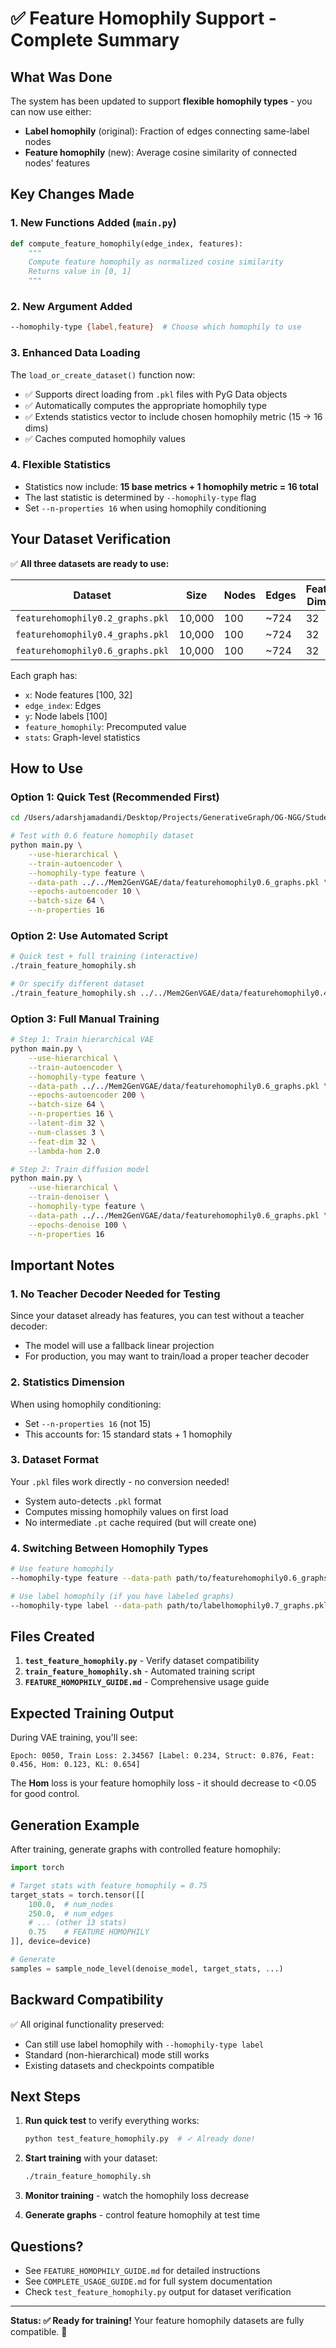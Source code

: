 # ✅ Feature Homophily Support - Complete Summary

## What Was Done

The system has been updated to support **flexible homophily types** - you can now use either:
- **Label homophily** (original): Fraction of edges connecting same-label nodes
- **Feature homophily** (new): Average cosine similarity of connected nodes' features

## Key Changes Made

### 1. **New Functions Added** (`main.py`)

```python
def compute_feature_homophily(edge_index, features):
    """
    Compute feature homophily as normalized cosine similarity
    Returns value in [0, 1]
    """
```

### 2. **New Argument Added**

```bash
--homophily-type {label,feature}  # Choose which homophily to use
```

### 3. **Enhanced Data Loading**

The `load_or_create_dataset()` function now:
- ✅ Supports direct loading from `.pkl` files with PyG Data objects
- ✅ Automatically computes the appropriate homophily type
- ✅ Extends statistics vector to include chosen homophily metric (15 → 16 dims)
- ✅ Caches computed homophily values

### 4. **Flexible Statistics**

- Statistics now include: **15 base metrics + 1 homophily metric = 16 total**
- The last statistic is determined by `--homophily-type` flag
- Set `--n-properties 16` when using homophily conditioning

## Your Dataset Verification

✅ **All three datasets are ready to use:**

| Dataset | Size | Nodes | Edges | Feat Dim | Homophily |
|---------|------|-------|-------|----------|-----------|
| `featurehomophily0.2_graphs.pkl` | 10,000 | 100 | ~724 | 32 | 0.20 |
| `featurehomophily0.4_graphs.pkl` | 10,000 | 100 | ~724 | 32 | 0.40 |
| `featurehomophily0.6_graphs.pkl` | 10,000 | 100 | ~724 | 32 | 0.60 |

Each graph has:
- `x`: Node features [100, 32]
- `edge_index`: Edges
- `y`: Node labels [100]
- `feature_homophily`: Precomputed value
- `stats`: Graph-level statistics

## How to Use

### Option 1: Quick Test (Recommended First)

```bash
cd /Users/adarshjamadandi/Desktop/Projects/GenerativeGraph/OG-NGG/StudentTeacherVGAE/Neural-Graph-Generator-main

# Test with 0.6 feature homophily dataset
python main.py \
    --use-hierarchical \
    --train-autoencoder \
    --homophily-type feature \
    --data-path ../../Mem2GenVGAE/data/featurehomophily0.6_graphs.pkl \
    --epochs-autoencoder 10 \
    --batch-size 64 \
    --n-properties 16
```

### Option 2: Use Automated Script

```bash
# Quick test + full training (interactive)
./train_feature_homophily.sh

# Or specify different dataset
./train_feature_homophily.sh ../../Mem2GenVGAE/data/featurehomophily0.4_graphs.pkl 0.4
```

### Option 3: Full Manual Training

```bash
# Step 1: Train hierarchical VAE
python main.py \
    --use-hierarchical \
    --train-autoencoder \
    --homophily-type feature \
    --data-path ../../Mem2GenVGAE/data/featurehomophily0.6_graphs.pkl \
    --epochs-autoencoder 200 \
    --batch-size 64 \
    --n-properties 16 \
    --latent-dim 32 \
    --num-classes 3 \
    --feat-dim 32 \
    --lambda-hom 2.0

# Step 2: Train diffusion model
python main.py \
    --use-hierarchical \
    --train-denoiser \
    --homophily-type feature \
    --data-path ../../Mem2GenVGAE/data/featurehomophily0.6_graphs.pkl \
    --epochs-denoise 100 \
    --n-properties 16
```

## Important Notes

### 1. **No Teacher Decoder Needed for Testing**

Since your dataset already has features, you can test without a teacher decoder:
- The model will use a fallback linear projection
- For production, you may want to train/load a proper teacher decoder

### 2. **Statistics Dimension**

When using homophily conditioning:
- Set `--n-properties 16` (not 15)
- This accounts for: 15 standard stats + 1 homophily

### 3. **Dataset Format**

Your `.pkl` files work directly - no conversion needed!
- System auto-detects `.pkl` format
- Computes missing homophily values on first load
- No intermediate `.pt` cache required (but will create one)

### 4. **Switching Between Homophily Types**

```bash
# Use feature homophily
--homophily-type feature --data-path path/to/featurehomophily0.6_graphs.pkl

# Use label homophily (if you have labeled graphs)
--homophily-type label --data-path path/to/labelhomophily0.7_graphs.pkl
```

## Files Created

1. **`test_feature_homophily.py`** - Verify dataset compatibility
2. **`train_feature_homophily.sh`** - Automated training script
3. **`FEATURE_HOMOPHILY_GUIDE.md`** - Comprehensive usage guide

## Expected Training Output

During VAE training, you'll see:
```
Epoch: 0050, Train Loss: 2.34567 [Label: 0.234, Struct: 0.876, Feat: 0.456, Hom: 0.123, KL: 0.654]
```

The **Hom** loss is your feature homophily loss - it should decrease to <0.05 for good control.

## Generation Example

After training, generate graphs with controlled feature homophily:

```python
import torch

# Target stats with feature homophily = 0.75
target_stats = torch.tensor([[
    100.0,  # num_nodes
    250.0,  # num_edges
    # ... (other 13 stats)
    0.75    # FEATURE HOMOPHILY
]], device=device)

# Generate
samples = sample_node_level(denoise_model, target_stats, ...)
```

## Backward Compatibility

✅ All original functionality preserved:
- Can still use label homophily with `--homophily-type label`
- Standard (non-hierarchical) mode still works
- Existing datasets and checkpoints compatible

## Next Steps

1. **Run quick test** to verify everything works:
   ```bash
   python test_feature_homophily.py  # ✓ Already done!
   ```

2. **Start training** with your dataset:
   ```bash
   ./train_feature_homophily.sh
   ```

3. **Monitor training** - watch the homophily loss decrease

4. **Generate graphs** - control feature homophily at test time

## Questions?

- See `FEATURE_HOMOPHILY_GUIDE.md` for detailed instructions
- See `COMPLETE_USAGE_GUIDE.md` for full system documentation
- Check `test_feature_homophily.py` output for dataset verification

---

**Status: ✅ Ready for training!** Your feature homophily datasets are fully compatible. 🚀

